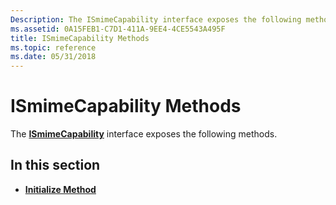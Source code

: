 ```yaml
---
Description: The ISmimeCapability interface exposes the following methods.
ms.assetid: 0A15FEB1-C7D1-411A-9EE4-4CE5543A495F
title: ISmimeCapability Methods
ms.topic: reference
ms.date: 05/31/2018
---
```


# ISmimeCapability Methods

The [**ISmimeCapability**](/windows/desktop/api/CertEnroll/nn-certenroll-ismimecapability) interface exposes the following methods.

## In this section

-   [**Initialize Method**](/windows/desktop/api/CertEnroll/nf-certenroll-ismimecapability-initialize)

 

 




